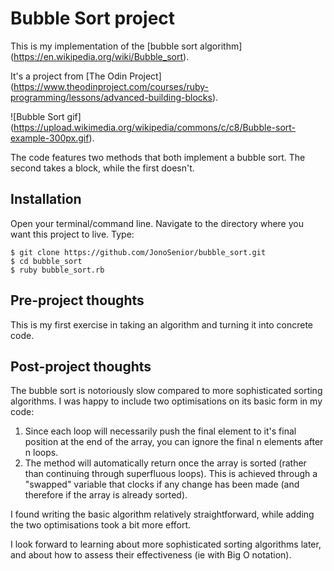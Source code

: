 # Bubble Sort project

This is my implementation of the [bubble sort algorithm] (https://en.wikipedia.org/wiki/Bubble_sort).

It's a project from [The Odin Project] (https://www.theodinproject.com/courses/ruby-programming/lessons/advanced-building-blocks).

![Bubble Sort gif] (https://upload.wikimedia.org/wikipedia/commons/c/c8/Bubble-sort-example-300px.gif).

The code features two methods that both implement a bubble sort. The second takes a block, while the first doesn't.

## Installation

Open your terminal/command line. Navigate to the directory where you want this project to live. Type:
```
$ git clone https://github.com/JonoSenior/bubble_sort.git
$ cd bubble_sort
$ ruby bubble_sort.rb
```

## Pre-project thoughts

This is my first exercise in taking an algorithm and turning it into concrete code.

## Post-project thoughts

The bubble sort is notoriously slow compared to more sophisticated sorting algorithms. I was happy to include two optimisations on its basic form in my code:
  1. Since each loop will necessarily push the final element to it's final position at the end of the array, you can ignore the final n elements after n loops.
  2. The method will automatically return once the array is sorted (rather than continuing through superfluous loops). This is achieved through a "swapped" variable that clocks if any change has been made (and therefore if the array is already sorted).

I found writing the basic algorithm relatively straightforward, while adding the two optimisations took a bit more effort.

I look forward to learning about more sophisticated sorting algorithms later, and about how to assess their effectiveness (ie with Big O notation).
